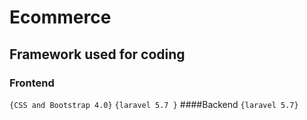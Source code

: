 # Ecommerce
## Framework used for coding
### Frontend
```{CSS and Bootstrap 4.0}```
```{laravel 5.7 }```
####Backend
```{laravel 5.7}```
